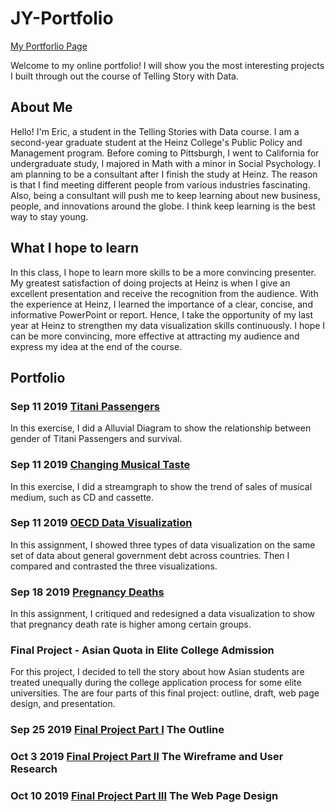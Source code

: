# JY-Portfolio

[My Portforlio Page](https://quas1mod0.github.io/JY-Portfolio/)


Welcome to my online portfolio! I will show you the most interesting projects I built through out the course of Telling Story with Data.

## About Me

Hello! I'm Eric, a student in the Telling Stories with Data course. I am a second-year graduate student at the Heinz College's Public Policy and Management program. Before coming to Pittsburgh, I went to California for undergraduate study, I majored in Math with a minor in Social Psychology. I am planning to be a consultant after I finish the study at Heinz. The reason is that I find meeting different people from various industries fascinating. Also, being a consultant will push me to keep learning about new business, people, and innovations around the globe. I  think keep learning is the best way to stay young.

## What I hope to learn

In this class, I hope to learn more skills to be a more convincing presenter. My greatest satisfaction of doing projects at Heinz is when I give an excellent presentation and receive the recognition from the audience. With the experience at Heinz, I learned the importance of a clear, concise, and informative PowerPoint or report. Hence, I take the opportunity of my last year at Heinz to strengthen my data visualization skills continuously. I hope I can be more convincing, more effective at attracting my audience and express my idea at the end of the course.

## Portfolio

### Sep 11 2019 [Titani Passengers](https://quas1mod0.github.io/JY-Portfolio/Titani_Passengers)

In this exercise, I did a Alluvial Diagram to show the relationship between gender of Titani Passengers and survival.

### Sep 11 2019 [Changing Musical Taste](https://quas1mod0.github.io/JY-Portfolio/changing_musical_taste)

In this exercise, I did a streamgraph to show the trend of sales of musical medium, such as CD and cassette.

### Sep 11 2019 [OECD Data Visualization](https://quas1mod0.github.io/JY-Portfolio/govdebt_dataviz2)

In this assignment, I showed three types of data visualization on the same set of data about general government debt across countries. Then I compared and contrasted the three visualizations.

### Sep 18 2019 [Pregnancy Deaths](https://quas1mod0.github.io/JY-Portfolio/Pregnancy_Deaths)

In this assignment, I critiqued and redesigned a data visualization to show that pregnancy death rate is higher among certain groups.

### Final Project - Asian Quota in Elite College Admission

For this project, I decided to tell the story about how Asian students are treated unequally during the college application process for some elite universities. The are four parts of this final project: outline, draft, web page design, and presentation.

### Sep 25 2019 [Final Project Part I](https://quas1mod0.github.io/JY-Portfolio/final_project_EricYuan) The Outline

### Oct 3  2019 [Final Project Part II](https://quas1mod0.github.io/JY-Portfolio/final_project_part2) The Wireframe and User Research

### Oct 10 2019 [Final Project Part III](https://quas1mod0.github.io/JY-Portfolio/final_project_part2) The Web Page Design

